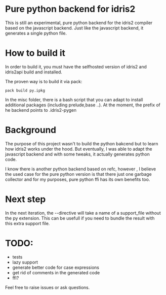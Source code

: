 # Pure python backend for idris2

This is still an experimental, pure python backend for the idris2 compiler based on the javascript backend. Just like the javascript backend, it generates a single python file. 

# How to build it

In order to build it, you must have the selfhosted version of idris2 and idris2api build and installed. 

The proven way is to build it via pack:

`pack build py.ipkg`

In the misc folder, there is a bash script that you can adapt to install additional packages (including prelude,base ..). At the moment, the prefix of he backend points to .idris2-pygen

# Background

The purpose of this project wasn't to build the python bakcend but to learn how idris2 works under the hood. But eventually, I was able to adapt the javascript backend and with some tweaks, it actually generates python code. 

I know there is another python backend based on refc, however , I believe the used case for the pure python version is that there just one garbage collector and for my purposes,  pure python ffi has its own benefits too.

# Next step

In the next iteration, the --directive will take a name of a support_file without the py extension. This can be usefull if you need to bundle the result with this extra support file. 

# TODO:

- tests
- lazy support
- generate better code for case expressions
- get rid of comments in the generated code
- ffi? 

Feel free to raise issues or ask questions. 
